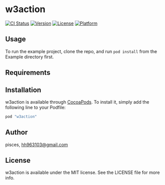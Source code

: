 # w3action

[![CI Status](http://img.shields.io/travis/pisces/w3action.svg?style=flat)](https://travis-ci.org/pisces/w3action)
[![Version](https://img.shields.io/cocoapods/v/w3action.svg?style=flat)](http://cocoapods.org/pods/w3action)
[![License](https://img.shields.io/cocoapods/l/w3action.svg?style=flat)](http://cocoapods.org/pods/w3action)
[![Platform](https://img.shields.io/cocoapods/p/w3action.svg?style=flat)](http://cocoapods.org/pods/w3action)

## Usage

To run the example project, clone the repo, and run `pod install` from the Example directory first.

## Requirements

## Installation

w3action is available through [CocoaPods](http://cocoapods.org). To install
it, simply add the following line to your Podfile:

```ruby
pod "w3action"
```

## Author

pisces, hh963103@gmail.com

## License

w3action is available under the MIT license. See the LICENSE file for more info.
